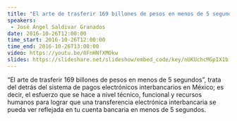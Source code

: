 ```yaml
---
title: "El arte de trasferir 169 billones de pesos en menos de 5 segundos"
speakers:
 - José Ángel Saldivar Granados
date: 2016-10-26T12:00:00
time_start: 2016-10-26T12:00:00
time_end: 2016-10-26T13:00:00
video: https://youtu.be/8FnHNfXMOkw
slides: https://slideshare.net/slideshow/embed_code/key/nUKUchcMGpIX1b
---
```


“El arte de trasferir 169 billones de pesos en menos de 5 segundos”, trata del detrás del sistema de pagos electrónicos interbancarios en México; es decir, el esfuerzo que se hace a nivel técnico, funcional y recursos humanos para lograr que una transferencia electrónica interbancaria se pueda ver reflejada en tu cuenta bancaria en menos de 5 segundos.
